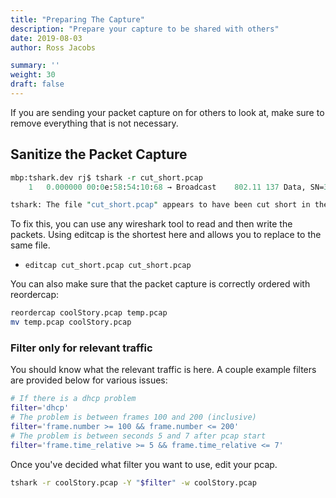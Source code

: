 ```yaml
---
title: "Preparing The Capture"
description: "Prepare your capture to be shared with others"
date: 2019-08-03
author: Ross Jacobs

summary: ''
weight: 30
draft: false
---
```


If you are sending your packet capture on for others to look at, make sure to remove everything that is not necessary.

## Sanitize the Packet Capture

```perl
mbp:tshark.dev rj$ tshark -r cut_short.pcap
    1   0.000000 00:0e:58:54:10:68 → Broadcast    802.11 137 Data, SN=359, FN=0, Flags=.p....F.C

tshark: The file "cut_short.pcap" appears to have been cut short in the middle of a packet.
```

To fix this, you can use any wireshark tool to read and then write the packets.
Using editcap is the shortest here and allows you to replace to the same file.

* `editcap cut_short.pcap cut_short.pcap`

You can also make sure that the packet capture is correctly ordered with reordercap:

```bash
reordercap coolStory.pcap temp.pcap
mv temp.pcap coolStory.pcap
```

### Filter only for relevant traffic

You should know what the relevant traffic is here.
A couple example filters are provided below for various issues:

```bash
# If there is a dhcp problem
filter='dhcp'
# The problem is between frames 100 and 200 (inclusive)
filter='frame.number >= 100 && frame.number <= 200'
# The problem is between seconds 5 and 7 after pcap start
filter='frame.time_relative >= 5 && frame.time_relative <= 7'
```

Once you've decided what filter you want to use, edit your pcap.

```bash
tshark -r coolStory.pcap -Y "$filter" -w coolStory.pcap
```
